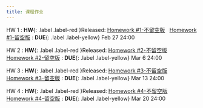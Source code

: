```yaml
---
title: 课程作业
---
```



HW 1
:  **HW**{: .label .label-red }Released: [Homework #1-不留空版](https://basics.sjtu.edu.cn/~yangqizhe/pdf/la2025s/homework/LA-hw1-noblank.pdf) &nbsp; [Homework #1-留空版](https://basics.sjtu.edu.cn/~yangqizhe/pdf/la2025s/homework/LA-hw1-blank.pdf)
:  **DUE**{: .label .label-yellow} Feb 27 24:00

HW 2
:  **HW**{: .label .label-red }Released: [Homework #2-不留空版](https://basics.sjtu.edu.cn/~yangqizhe/pdf/la2025s/homework/LA-hw2-noblank.pdf) &nbsp; [Homework #2-留空版](https://basics.sjtu.edu.cn/~yangqizhe/pdf/la2025s/homework/LA-hw2-blank.pdf)
:  **DUE**{: .label .label-yellow} Mar 6 24:00

HW 3
:  **HW**{: .label .label-red }Released: [Homework #3-不留空版](https://basics.sjtu.edu.cn/~yangqizhe/pdf/la2025s/homework/LA-hw3-noblank.pdf) &nbsp; [Homework #3-留空版](https://basics.sjtu.edu.cn/~yangqizhe/pdf/la2025s/homework/LA-hw3-blank.pdf)
:  **DUE**{: .label .label-yellow} Mar 13 24:00

HW 4
:  **HW**{: .label .label-red }Released: [Homework #4-不留空版](https://basics.sjtu.edu.cn/~yangqizhe/pdf/la2025s/homework/LA-hw4-noblank.pdf) &nbsp; [Homework #4-留空版](https://basics.sjtu.edu.cn/~yangqizhe/pdf/la2025s/homework/LA-hw4-blank.pdf)
:  **DUE**{: .label .label-yellow} Mar 20 24:00
